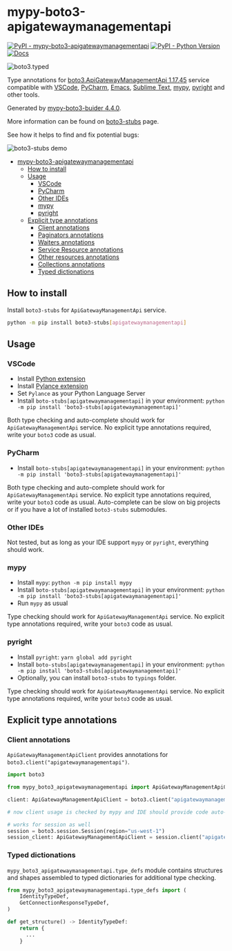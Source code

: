 # mypy-boto3-apigatewaymanagementapi

[![PyPI - mypy-boto3-apigatewaymanagementapi](https://img.shields.io/pypi/v/mypy-boto3-apigatewaymanagementapi.svg?color=blue)](https://pypi.org/project/mypy-boto3-apigatewaymanagementapi)
[![PyPI - Python Version](https://img.shields.io/pypi/pyversions/mypy-boto3-apigatewaymanagementapi.svg?color=blue)](https://pypi.org/project/mypy-boto3-apigatewaymanagementapi)
[![Docs](https://img.shields.io/readthedocs/mypy-boto3-builder.svg?color=blue)](https://mypy-boto3-builder.readthedocs.io/)

![boto3.typed](https://github.com/vemel/mypy_boto3_builder/raw/master/logo.png)

Type annotations for
[boto3.ApiGatewayManagementApi 1.17.45](https://boto3.amazonaws.com/v1/documentation/api/1.17.45/reference/services/apigatewaymanagementapi.html#ApiGatewayManagementApi) service
compatible with
[VSCode](https://code.visualstudio.com/),
[PyCharm](https://www.jetbrains.com/pycharm/),
[Emacs](https://www.gnu.org/software/emacs/),
[Sublime Text](https://www.sublimetext.com/),
[mypy](https://github.com/python/mypy),
[pyright](https://github.com/microsoft/pyright)
and other tools.

Generated by [mypy-boto3-buider 4.4.0](https://github.com/vemel/mypy_boto3_builder).

More information can be found on [boto3-stubs](https://pypi.org/project/boto3-stubs/) page.

See how it helps to find and fix potential bugs:

![boto3-stubs demo](https://github.com/vemel/mypy_boto3_builder/raw/master/demo.gif)

- [mypy-boto3-apigatewaymanagementapi](#mypy-boto3-apigatewaymanagementapi)
  - [How to install](#how-to-install)
  - [Usage](#usage)
    - [VSCode](#vscode)
    - [PyCharm](#pycharm)
    - [Other IDEs](#other-ides)
    - [mypy](#mypy)
    - [pyright](#pyright)
  - [Explicit type annotations](#explicit-type-annotations)
    - [Client annotations](#client-annotations)
    - [Paginators annotations](#paginators-annotations)
    - [Waiters annotations](#waiters-annotations)
    - [Service Resource annotations](#service-resource-annotations)
    - [Other resources annotations](#other-resources-annotations)
    - [Collections annotations](#collections-annotations)
    - [Typed dictionations](#typed-dictionations)

## How to install

Install `boto3-stubs` for `ApiGatewayManagementApi` service.

```bash
python -m pip install boto3-stubs[apigatewaymanagementapi]
```

## Usage

### VSCode

- Install [Python extension](https://marketplace.visualstudio.com/items?itemName=ms-python.python)
- Install [Pylance extension](https://marketplace.visualstudio.com/items?itemName=ms-python.vscode-pylance)
- Set `Pylance` as your Python Language Server
- Install `boto-stubs[apigatewaymanagementapi]` in your environment: `python -m pip install 'boto3-stubs[apigatewaymanagementapi]'`

Both type checking and auto-complete should work for `ApiGatewayManagementApi` service.
No explicit type annotations required, write your `boto3` code as usual.

### PyCharm

- Install `boto-stubs[apigatewaymanagementapi]` in your environment: `python -m pip install 'boto3-stubs[apigatewaymanagementapi]'`

Both type checking and auto-complete should work for `ApiGatewayManagementApi` service.
No explicit type annotations required, write your `boto3` code as usual.
Auto-complete can be slow on big projects or if you have a lot of installed `boto3-stubs` submodules.

### Other IDEs

Not tested, but as long as your IDE support `mypy` or `pyright`, everything should work.

### mypy

- Install `mypy`: `python -m pip install mypy`
- Install `boto-stubs[apigatewaymanagementapi]` in your environment: `python -m pip install 'boto3-stubs[apigatewaymanagementapi]'`
- Run `mypy` as usual

Type checking should work for `ApiGatewayManagementApi` service.
No explicit type annotations required, write your `boto3` code as usual.

### pyright

- Install `pyright`: `yarn global add pyright`
- Install `boto-stubs[apigatewaymanagementapi]` in your environment: `python -m pip install 'boto3-stubs[apigatewaymanagementapi]'`
- Optionally, you can install `boto3-stubs` to `typings` folder.

Type checking should work for `ApiGatewayManagementApi` service.
No explicit type annotations required, write your `boto3` code as usual.

## Explicit type annotations

### Client annotations

`ApiGatewayManagementApiClient` provides annotations for `boto3.client("apigatewaymanagementapi")`.

```python
import boto3

from mypy_boto3_apigatewaymanagementapi import ApiGatewayManagementApiClient

client: ApiGatewayManagementApiClient = boto3.client("apigatewaymanagementapi")

# now client usage is checked by mypy and IDE should provide code auto-complete

# works for session as well
session = boto3.session.Session(region="us-west-1")
session_client: ApiGatewayManagementApiClient = session.client("apigatewaymanagementapi")
```








### Typed dictionations

`mypy_boto3_apigatewaymanagementapi.type_defs` module contains structures and shapes assembled
to typed dictionaries for additional type checking.

```python
from mypy_boto3_apigatewaymanagementapi.type_defs import (
    IdentityTypeDef,
    GetConnectionResponseTypeDef,
)

def get_structure() -> IdentityTypeDef:
    return {
      ...
    }
```
